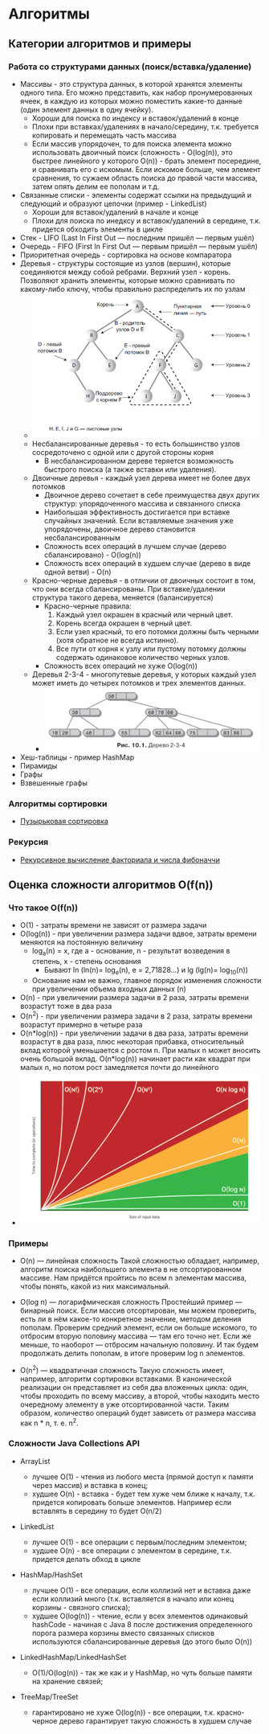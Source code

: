 # Алгоритмы

## Категории алгоритмов и примеры

### Работа со структурами данных (поиск/вставка/удаление)
+ Массивы - это структура данных, в которой хранятся элементы одного типа. Его можно представить, как набор пронумерованных ячеек, в каждую из которых можно поместить какие-то данные (один элемент данных в одну ячейку).
    + Хороши для поиска по индексу и вставок/удалений в конце
    + Плохи при вставках/удалениях в начало/середину, т.к. требуется копировать и перемещать часть массива
    + Если массив упорядочен, то для поиска элемента можно использовать двоичный поиск (сложность - O(log(n)), это быстрее линейного у которого O(n)) - брать элемент посередине, и сравнивать его с искомым. Если искомое больше, чем элемент сравнения, то сужаем область поиска до правой части массива, затем опять делим ее пополам и т.д.
+ Связанные списки - элементы содержат ссылки на предыдущий и следующий и образуют цепочки (пример - LinkedList)
    + Хороши для вставок/удалений в начале и конце
    + Плохи для поиска по инедксу и вставок/удалений в середине, т.к. придется обходить элементы в цикле
+ Стек - LIFO (Last In First Out — последним пришёл — первым ушёл)
+ Очередь - FIFO (First In First Out — первым пришёл — первым ушёл)
+ Приоритетная очередь - сортировка на основе компаратора
+ Деревья - структуры состоящие из узлов (вершин), которые соединяются между собой ребрами. Верхний узел - корень. Позволяют хранить элементы, которые можно сравнивать по какому-либо ключу, чтобы правильно распределить их по узлам
    + <img alt="tree.png" src="resources/tree.png"/>
    + Несбалансированные деревья - то есть большинство узлов сосредоточено с одной или с другой стороны корня
        + В несбалансированном дереве теряется возможность быстрого поиска (а также вставки или удаления).
    + Двоичные деревья - каждый узел дерева имеет не более двух потомков
        + Двоичное дерево сочетает в себе преимущества двух других структур: упорядоченного массива и связанного списка
        + Наибольшая эффективность достигается при вставке случайных значений. Если вставляемые значения уже упорядочены, двоичное дерево становится несбалансированным
        + Сложность всех операций в лучшем случае (дерево сбалансировано) - O(log(n))
        + Сложность всех операций в худшем случае (дерево в виде одной ветви) - O(n)
    + Красно-черные деревья - в отличии от двоичных состоит в том, что они всегда сбалансированы. При вставке/удалении структура такого дерева, меняется (балансируется)
        + Красно-черные правила:
            1. Каждый узел окрашен в красный или черный цвет.
            2. Корень всегда окрашен в черный цвет.
            3. Если узел красный, то его потомки должны быть черными (хотя обратное не всегда истинно).
            4. Все пути от корня к узлу или пустому потомку должны содержать одинаковое количество черных узлов.
        + Сложность всех операций не хуже O(log(n))
    + Деревья 2-3-4 - многопутевые деревья, у которых каждый узел может иметь до четырех потомков и трех элементов данных.
        + <img alt="tree234.png" src="resources/tree234.png"/>
+ Хеш-таблицы - пример HashMap
+ Пирамиды
+ Графы
+ Взвешенные графы

### Алгоритмы сортировки
+ [Пузырьковая сортировка](../src/main/java/examples/algorithms/BubbleSortingTest.java)

### Рекурсия
+ [Рекурсивное вычисление факториала и числа фибоначчи](../src/main/java/examples/algorithms/RecursionTest.java)


## Оценка сложности алгоритмов O(f(n))

### Что такое O(f(n))
+ O(1) - затраты времени не зависят от размера задачи
+ O(log(n)) - при увеличении размера задачи вдвое, затраты времени меняются на постоянную величину
    + log<sub>a</sub>(n) = x, где a - основание, n - результат возведения в степень, x - степень основания
        + Бывают ln (ln(n)= log<sub>e</sub>(n), e = 2,71828...) и lg (lg(n)= log<sub>10</sub>(n))
    + Основание нам не важно, главное порядок изменения сложности при увеличении объема входных данных (n)
+ O(n) - при увеличении размера задачи в 2 раза, затраты времени возрастут тоже в два раза
+ O(n<sup>2</sup>) - при увеличении размера задачи в 2 раза, затраты времени возрастут примерно в четыре раза
+ O(n\*log(n)) - при увеличении задачи в два раза, затраты времени возрастут в два раза, плюс некоторая прибавка, относительный вклад которой уменьшается с ростом n. При малых n может вносить очень большой вклад. O(n*log(n)) начинает расти как квадрат при малых n, но потом рост замедляется почти до линейного
+ <img width="600px" alt="Big-O_chart.png" src="resources/Big-O_chart.png"/>

### Примеры
+ O(n) — линейная сложность
Такой сложностью обладает, например, алгоритм поиска наибольшего элемента в не отсортированном массиве. Нам придётся пройтись по всем n элементам массива, чтобы понять, какой из них максимальный.

+ O(log n) — логарифмическая сложность
Простейший пример — бинарный поиск. Если массив отсортирован, мы можем проверить, есть ли в нём какое-то конкретное значение, методом деления пополам. Проверим средний элемент, если он больше искомого, то отбросим вторую половину массива — там его точно нет. Если же меньше, то наоборот — отбросим начальную половину. И так будем продолжать делить пополам, в итоге проверим log n элементов.

+ O(n<sup>2</sup>) — квадратичная сложность
Такую сложность имеет, например, алгоритм сортировки вставками. В канонической реализации он представляет из себя два вложенных цикла: один, чтобы проходить по всему массиву, а второй, чтобы находить место очередному элементу в уже отсортированной части. Таким образом, количество операций будет зависеть от размера массива как n * n, т. е. n<sup>2</sup>.

### Сложности Java Collections API
+ ArrayList
    + лучшее O(1) - чтения из любого места (прямой доступ к памяти через массив) и вставка в конец;
    + худшее O(n) - вставка - будет тем хуже чем ближе к началу, т.к. придется копировать больше элементов. Например если вставлять в середину то будет O(n/2)
	
+ LinkedList
    + лучшее O(1) - все операции с первым/последним элементом;
    + худшее O(n) - все операции с элементом в середине, т.к. придется делать обход в цикле	
    
+ HashMap/HashSet
    + лучшее O(1) - все операции, если коллизий нет и вставка даже если коллизий много (т.к. вставляется в начало или конец корзины - связного списка);
    + худшее O(log(n)) - чтение, если у всех элементов одинаковый hashCode - начиная с Java 8 после достижения определенного порога размера корзины вместо связанных списков используются сбалансированные деревья (до этого было O(n))
  	
+ LinkedHashMap/LinkedHashSet
    + O(1)/O(log(n)) - так же как и у HashMap, но чуть больше памяти на хранение связей;
        
+ TreeMap/TreeSet
    + гарантировано не хуже O(log(n)) - все операции, т.к. красно-черное дерево гарантирует такую сложность в худшем случае
